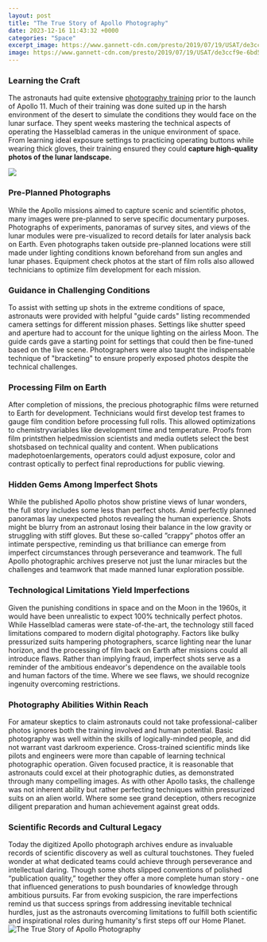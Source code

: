 ```yaml
---
layout: post
title: "The True Story of Apollo Photography"
date: 2023-12-16 11:43:32 +0000
categories: "Space"
excerpt_image: https://www.gannett-cdn.com/presto/2019/07/19/USAT/de3ccf9e-6bd5-4c7f-96be-6ced53e8d0dd-01_jsc2011e118358orig.JPG?crop=5800,3263,x1082,y13&amp;width=3200&amp;height=1680&amp;fit=bounds
image: https://www.gannett-cdn.com/presto/2019/07/19/USAT/de3ccf9e-6bd5-4c7f-96be-6ced53e8d0dd-01_jsc2011e118358orig.JPG?crop=5800,3263,x1082,y13&amp;width=3200&amp;height=1680&amp;fit=bounds
---
```


### Learning the Craft 
The astronauts had quite extensive [photography training](https://store.fi.io.vn/collection/agosta) prior to the launch of Apollo 11. Much of their training was done suited up in the harsh environment of the desert to simulate the conditions they would face on the lunar surface. They spent weeks mastering the technical aspects of operating the Hasselblad cameras in the unique environment of space. From learning ideal exposure settings to practicing operating buttons while wearing thick gloves, their training ensured they could **capture high-quality photos of the lunar landscape.**

![](http://www.creativeboom.com/uploads/articles/26/2659a47784798f174a56c4d0d88aaed805b4345c_1200.jpg)
### Pre-Planned Photographs
While the Apollo missions aimed to capture scenic and scientific photos, many images were pre-planned to serve specific documentary purposes. Photographs of experiments, panoramas of survey sites, and views of the lunar modules were pre-visualized to record details for later analysis back on Earth. Even photographs taken outside pre-planned locations were still made under lighting conditions known beforehand from sun angles and lunar phases. Equipment check photos at the start of film rolls also allowed technicians to optimize film development for each mission.  
### Guidance in Challenging Conditions  
To assist with setting up shots in the extreme conditions of space, astronauts were provided with helpful "guide cards" listing recommended camera settings for different mission phases. Settings like shutter speed and aperture had to account for the unique lighting on the airless Moon. The guide cards gave a starting point for settings that could then be fine-tuned based on the live scene. Photographers were also taught the indispensable technique of "bracketing" to ensure properly exposed photos despite the technical challenges.
### Processing Film on Earth
After completion of missions, the precious photographic films were returned to Earth for development. Technicians would first develop test frames to gauge film condition before processing full rolls. This allowed optimizations to chemistryvariables like development time and temperature. Proofs from film printsthen helpedmission scientists and media outlets select the best shotsbased on technical quality and content. When publications madephotoenlargements, operators could adjust exposure, color and contrast optically to perfect final reproductions for public viewing.
### Hidden Gems Among Imperfect Shots
While the published Apollo photos show pristine views of lunar wonders, the full story includes some less than perfect shots. Amid perfectly planned panoramas lay unexpected photos revealing the human experience. Shots might be blurry from an astronaut losing their balance in the low gravity or struggling with stiff gloves. But these so-called ”crappy” photos offer an intimate perspective, reminding us that brilliance can emerge from imperfect circumstances through perseverance and teamwork. The full Apollo photographic archives preserve not just the lunar miracles but the challenges and teamwork that made manned lunar exploration possible.
### Technological Limitations Yield Imperfections   
Given the punishing conditions in space and on the Moon in the 1960s, it would have been unrealistic to expect 100% technically perfect photos. While Hasselblad cameras were state-of-the-art, the technology still faced limitations compared to modern digital photography. Factors like bulky pressurized suits hampering photographers, scarce lighting near the lunar horizon, and the processing of film back on Earth after missions could all introduce flaws. Rather than implying fraud, imperfect shots serve as a reminder of the ambitious endeavor's dependence on the available tools and human factors of the time. Where we see flaws, we should recognize ingenuity overcoming restrictions.
### Photography Abilities Within Reach   
For amateur skeptics to claim astronauts could not take professional-caliber photos ignores both the training involved and human potential. Basic photography was well within the skills of logically-minded people, and did not warrant vast darkroom experience. Cross-trained scientific minds like pilots and engineers were more than capable of learning technical photographic operation. Given focused practice, it is reasonable that astronauts could excel at their photographic duties, as demonstrated through many compelling images. As with other Apollo tasks, the challenge was not inherent ability but rather perfecting techniques within pressurized suits on an alien world. Where some see grand deception, others recognize diligent preparation and human achievement against great odds. 
### Scientific Records and Cultural Legacy  
Today the digitized Apollo photograph archives endure as invaluable records of scientific discovery as well as cultural touchstones. They fueled wonder at what dedicated teams could achieve through perseverance and intellectual daring. Though some shots slipped conventions of polished “publication quality,” together they offer a more complete human story - one that influenced generations to push boundaries of knowledge through ambitious pursuits. Far from evoking suspicion, the rare imperfections remind us that success springs from addressing inevitable technical hurdles, just as the astronauts overcoming limitations to fulfill both scientific and inspirational roles during humanity's first steps off our Home Planet.
![The True Story of Apollo Photography](https://www.gannett-cdn.com/presto/2019/07/19/USAT/de3ccf9e-6bd5-4c7f-96be-6ced53e8d0dd-01_jsc2011e118358orig.JPG?crop=5800,3263,x1082,y13&amp;width=3200&amp;height=1680&amp;fit=bounds)